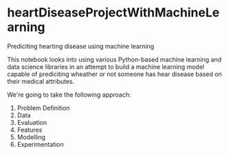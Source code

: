 # heartDiseaseProjectWithMachineLearning
Prediciting hearting disease using machine learning

This notebook looks into using various Python-based machine learning and data science libraries in an attempt to build a machine learning model capable of prediciting wheather or not someone has hear disease based on their medical attributes.

We're going to take the following approach:
  1. Problem Definition
  2. Data
  3. Evaluation
  4. Features
  5. Modelling
  6. Experimentation
